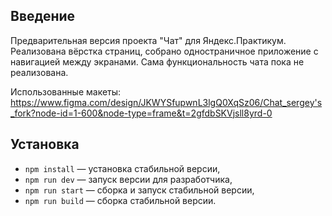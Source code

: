 ## Введение

Предварительная версия проекта "Чат" для Яндекс.Практикум.
Реализована вёрстка страниц, собрано одностраничное приложение с навигацией между экранами.
Сама функциональность чата пока не реализована.

Использованные макеты: https://www.figma.com/design/JKWYSfupwnL3lgQ0XqSz06/Chat_sergey's_fork?node-id=1-600&node-type=frame&t=2gfdbSKVjsll8yrd-0

## Установка

- `npm install` — установка стабильной версии,
- `npm run dev` — запуск версии для разработчика,
- `npm run start` — сборка и запуск стабильной версии,
- `npm run build` — сборка стабильной версии.
